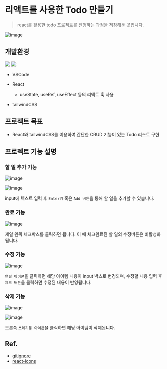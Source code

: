 # 리액트를 사용한 Todo 만들기

> react를 활용한 todo 프로젝트를 진행하는 과정을 저장해둔 곳입니다.

![image](https://github.com/ynnij/todo/assets/87576974/468c6517-d4af-4440-946d-fa38294244ba)

## 개발환경
<img src="https://img.shields.io/badge/react-61DAFB?style=for-the-badge&logo=react&logoColor=black">
<img src="https://img.shields.io/badge/tailwindcss-06B6D4?style=for-the-badge&logo=tailwindcss&logoColor=white">


- VSCode

- React

  - useState, useRef, useEffect 등의 리액트 훅 사용

- tailwindCSS

## 프로젝트 목표

- React와 tailwindCSS를 이용하여 간단한 CRUD 기능이 있는 Todo 리스트 구현

## 프로젝트 기능 설명

### 할 일 추가 기능
![image](https://github.com/ynnij/todo/assets/87576974/27247540-1ac0-449f-873a-4913fe6fd842)

![image](https://github.com/ynnij/todo/assets/87576974/3b84b4b1-3371-4b59-9979-a8f44096b25b)

input에 텍스트 입력 후 `Enter키` 혹은 `Add 버튼`을 통해 할 일을 추가할 수 있습니다.

### 완료 기능
![image](https://github.com/ynnij/todo/assets/87576974/55e129e6-445c-42a3-a87c-f6a190c4bbe0)

제일 왼쪽 체크박스를 클릭하면 됩니다. 이 때 체크완료된 할 일의 수정버튼은 비활성화 됩니다.

### 수정 기능
![image](https://github.com/ynnij/todo/assets/87576974/d426bfe1-b11a-43f1-ba67-6ff5e077e015)

`연필 아이콘`을 클릭하면 해당 아이템 내용이 input 박스로 변경되며, 수정할 내용 입력 후 `체크 버튼`을 클릭하면 수정된 내용이 반영됩니다.

### 삭제 기능
![image](https://github.com/ynnij/todo/assets/87576974/d93b7d3c-3ec6-4a8e-a334-b5f5e18422df)

![image](https://github.com/ynnij/todo/assets/87576974/ddac34a0-0ce0-48a1-bec5-0e5cceff2551)

오른쪽 `쓰레기통 아이콘`을 클릭하면 해당 아이템이 삭제됩니다.

## Ref.

- [gitignore](https://www.toptal.com/developers/gitignore)
- [react-icons](https://react-icons.github.io/react-icons/)

